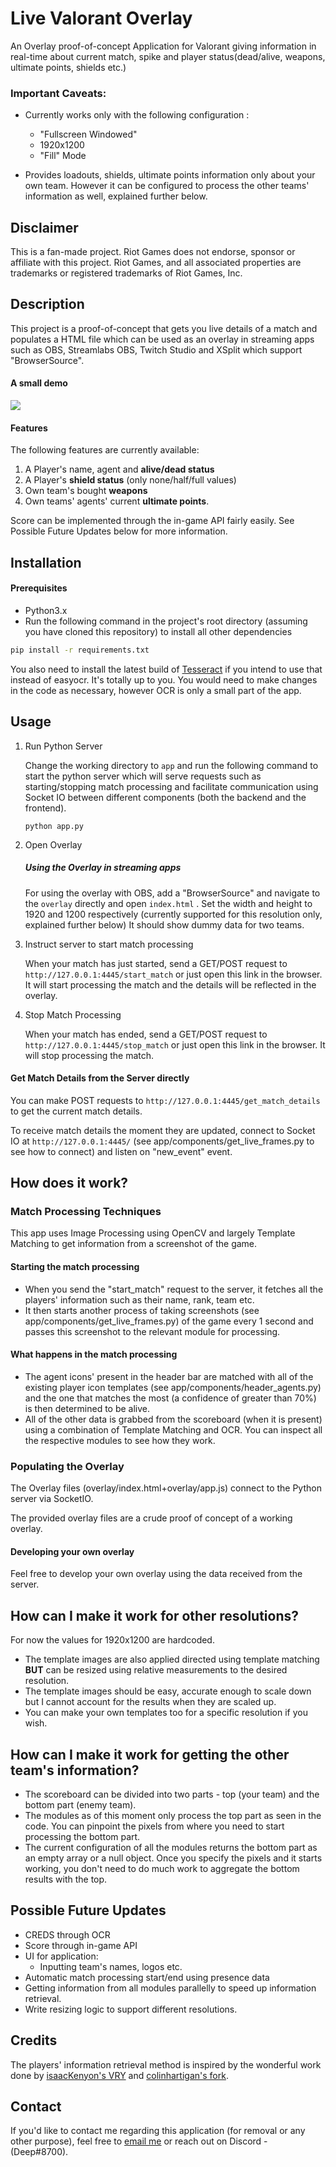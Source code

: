 # Live Valorant Overlay

An Overlay proof-of-concept Application for Valorant giving information in real-time about current match, spike and player status(dead/alive, weapons, ultimate points, shields etc.)

### Important Caveats:
- Currently works only with the following configuration :
	- "Fullscreen Windowed"
	- 1920x1200
	- "Fill" Mode
	
- Provides loadouts, shields, ultimate points information only about your own team. However it can be configured to process the other teams' information as well, explained further below.
## Disclaimer

This is a fan-made project. Riot Games does not endorse, sponsor or affiliate with this project. Riot Games, and all associated properties are trademarks or registered trademarks of Riot Games, Inc.
## Description
This project is a proof-of-concept that gets you live details of a match and populates a HTML file which can be used as an overlay in streaming apps such as  OBS, Streamlabs OBS, Twitch Studio and XSplit which support "BrowserSource".  
#### A small demo

![](demo.gif)

#### Features

The following features are currently available:
1. A Player's name, agent and **alive/dead status**
2. A Player's **shield status** (only none/half/full values)
3. Own team's bought **weapons**
4. Own teams' agents' current **ultimate points**.

Score can be implemented through the in-game API fairly easily. See Possible Future Updates below for more information.
## Installation

#### Prerequisites 
- Python3.x
- Run the following command in the project's root directory (assuming you have cloned this repository) to install all other dependencies

```sh
pip install -r requirements.txt
```
You also need to install the latest build of  [Tesseract](https://github.com/UB-Mannheim/tesseract/wiki) if you intend to use that instead of easyocr. It's totally up to you. You would need to make changes in the code as necessary, however OCR is only a small part of the app.
## Usage

1.  Run Python Server

	Change the working directory to ```app``` and run the following command to start the python server which will serve requests such as starting/stopping match processing and facilitate communication using Socket IO between different components (both the backend and the frontend).
	```
	python app.py
	```
2. Open Overlay
	##### Using the Overlay in streaming apps
	For using the overlay with OBS, add a "BrowserSource" and navigate to the  ```overlay```  directly and open  ```index.html``` . Set the width and height to 1920 and 1200 respectively (currently supported for this resolution only, explained further below) It should show dummy data for two teams.

3. Instruct server to start match processing
	
	When your match has just started, send a GET/POST request to ```http://127.0.0.1:4445/start_match``` or just open this link in the browser. It will start processing the match and the details will be reflected in the overlay. 
4. Stop Match Processing
		
	When your match has ended, send a GET/POST request to ```http://127.0.0.1:4445/stop_match``` or just open this link in the browser. It will stop processing the match.
#### Get Match Details from the Server directly

You can make POST requests to  ```http://127.0.0.1:4445/get_match_details``` to get the current match details.

To receive match details the moment they are updated, connect to Socket IO at  ```http://127.0.0.1:4445/```  (see app/components/get_live_frames.py to see how to connect) and listen on "new_event" event.
 
## How does it work?

### Match Processing Techniques
This app uses Image Processing using OpenCV and largely Template Matching to get information from a screenshot of the game.

#### Starting the match processing
- When you send the "start_match" request to the server, it fetches all the players' information such as their name, rank, team etc.
- It then starts another process of taking screenshots (see app/components/get_live_frames.py) of the game every 1 second and passes this screenshot to the relevant module for processing.

#### What happens in the match processing

- The agent icons' present in the header bar are matched with all of the existing player icon templates (see app/components/header_agents.py)  and the one that matches the most (a confidence of greater than 70%) is then determined to be alive.
- All of the other data is grabbed from the scoreboard (when it is present) using a combination of Template Matching and OCR. You can inspect all the respective modules to see how they work.
 
### Populating the Overlay

The Overlay files (overlay/index.html+overlay/app.js) connect to the Python server via SocketIO. 

The provided overlay files are a crude proof of concept of a working overlay. 

#### Developing your own overlay

Feel free to develop your own overlay using the data received from the server. 
 


## How can I make it work for other resolutions?

For now the values for 1920x1200 are hardcoded. 

- The template images are also applied directed using template matching **BUT** can be resized using relative measurements to the desired resolution.  
-  The template images should be easy, accurate enough to scale down but I cannot account for the results when they are scaled up.
- You can make your own templates too for a specific resolution if you wish.


## How can I make it work for getting the other team's information?

- The scoreboard can be divided into two parts - top (your team) and the bottom part (enemy team). 
- The modules as of this moment only process the top part as seen in the code. You can pinpoint the pixels from where you need to start processing the bottom part.
- The current configuration of all the modules returns the bottom part as an empty array or a null object. Once you specify the pixels and it starts working, you don't need to do much work to aggregate the bottom results with the top.


## Possible Future Updates
- CREDS through OCR
- Score through in-game API
- UI for application:
	- Inputting team's names, logos etc.
- Automatic match processing start/end using presence data
- Getting information from all modules parallelly to speed up information retrieval.
- Write resizing logic to support different resolutions.

## Credits

The players' information retrieval method is inspired by the wonderful work done by  [isaacKenyon's VRY](https://github.com/isaacKenyon/VALORANT-rank-yoinker) and [colinhartigan's fork](https://github.com/colinhartigan/valorant-live-match-rank-grabber).

 ## Contact
 If you'd like to contact me regarding this application (for removal or any other purpose), feel free to  [email me](mailto:deepsidh912@gmail.com) or reach out on Discord - (Deep#8700). 
